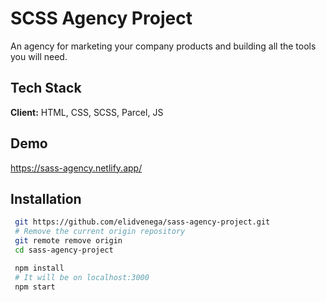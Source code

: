 # SCSS Agency Project

An agency for marketing your company products and building all the tools you will need.

## Tech Stack

**Client:** HTML, CSS, SCSS, Parcel, JS

## Demo

https://sass-agency.netlify.app/

## Installation

```bash
 git https://github.com/elidvenega/sass-agency-project.git
 # Remove the current origin repository
 git remote remove origin
 cd sass-agency-project

```

```bash
 npm install
 # It will be on localhost:3000
 npm start
```
